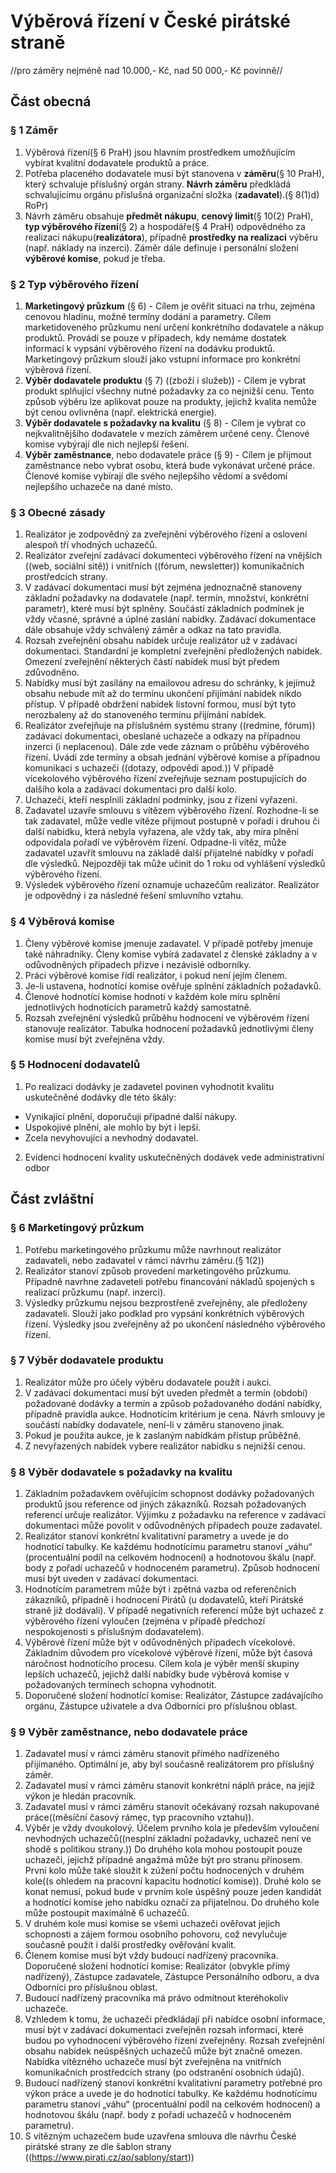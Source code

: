 # Výběrová řízení v České pirátské straně
//pro záměry nejméně nad 10.000,- Kč, nad 50 000,- Kč povinně//

## Část obecná

### § 1 Záměr
 1. Výběrová řízení(§ 6 PraH) jsou hlavním prostředkem umožňujícím vybírat kvalitní dodavatele produktů a práce.
 2. Potřeba placeného dodavatele musí být stanovena v **záměru**(§ 10 PraH), který schvaluje příslušný orgán strany. **Návrh záměru** předkládá schvalujícímu orgánu příslušná organizační složka (**zadavatel**).(§ 8(1)d) RoPr) 
 3. Návrh záměru obsahuje **předmět nákupu**, **cenový limit**(§ 10(2) PraH), **typ výběrového řízení**(§ 2) a hospodáře(§ 4 PraH) odpovědného za realizaci nákupu(**realizátora**), případně **prostředky na realizaci** výběru (např. náklady na inzerci). Záměr dále definuje i personální složení **výběrové komise**, pokud je třeba.

### § 2 Typ výběrového řízení
  1. **Marketingový průzkum** (§ 6) - Cílem je ověřit situaci na trhu, zejména cenovou hladinu, možné termíny dodání a parametry. Cílem marketidoveného průzkumu není určení konkrétního dodavatele a nákup produktů. Provádí se pouze v případech, kdy nemáme dostatek informací k vypsání výběrového řízení na dodávku produktů. Marketingový průzkum slouží jako vstupní informace pro konkrétní výběrová řízení.
  2. **Výběr dodavatele produktu** (§ 7) ((zboží i služeb)) - Cílem je vybrat produkt splňující všechny nutné požadavky za co nejnižší cenu. Tento způsob výběru lze aplikovat pouze na produkty, jejichž kvalita nemůže být cenou ovlivněna (např. elektrická energie). 
  3. **Výběr dodavatele s požadavky na kvalitu** (§ 8) - Cílem je vybrat co nejkvalitnějšího dodavatele v mezích záměrem určené ceny. Členové komise vybýrají dle nich nejlepší řešení.
  4. **Výběr zaměstnance**, nebo dodavatele práce (§ 9) - Cílem je přijmout zaměstnance nebo vybrat osobu, která bude vykonávat určené práce. Členové komise vybírají dle svého nejlepšího vědomí a svědomí nejlepšího uchazeče na dané místo.

### § 3 Obecné zásady
  1. Realizátor je zodpovědný za zveřejnění výběrového řízení a oslovení alespoň tří vhodných uchazečů.
  2. Realizátor zveřejní zadávací dokumenteci výběrového řízení na vnějších ((web, sociální sitě)) i vnitřních ((fórum, newsletter)) komunikačních prostředcích strany.
  2. V zadávací dokumentaci musí být zejména jednoznačně stanoveny základní požadavky na dodavatele (např. termín, množství, konkrétní parametr), které musí být splněny. Součástí základních podmínek je vždy včasné, správné a úplné zaslání nabídky. Zadávací dokumentace dále obsahuje vždy schválený záměr a odkaz na tato pravidla.
  3. Rozsah zveřejnění obsahu nabídek určuje realizátor už v zadávací dokumentaci. Standardní je kompletní zveřejnění předložených nabídek. Omezení zveřejnění některých částí nabídek musí být předem zdůvodněno.
  3. Nabídky musí být zasílány na emailovou adresu do schránky, k jejímuž obsahu nebude mít až do termínu ukončení přijímání nabídek nikdo přístup. V případě obdržení nabídek listovní formou, musí být tyto nerozbaleny až do stanoveného termínu přijímání nabídek.
  4.  Realizátor zveřejňuje na příslušném systému strany ((redmine, fórum)) zadávací dokumentaci, obeslané uchazeče a odkazy na případnou inzerci (i neplacenou). Dále zde vede záznam o průběhu výběrového řízení. Uvádí zde termíny a obsah jednání výběrové komise a případnou komunikaci s uchazeči ((dotazy, odpovědi apod.)) V případě vícekolového výběrového řízení zveřejňuje seznam postupujících do dalšího kola a zadávací dokumentaci pro další kolo.
  5.  Uchazeči, kteří nesplnili základní podmínky, jsou z řízení vyřazeni.
  6.  Zadavatel uzavře smlouvu s vítězem výběrového řízení. Rozhodne-li se tak zadavatel, může vedle vítěze přijmout postupně v pořadí i druhou či další nabídku, která nebyla vyřazena, ale vždy tak, aby míra plnění odpovídala pořadí ve výběrovém řízení. Odpadne-li vítěz, může zadavatel uzavřít smlouvu na základě další přijatelné nabídky v pořadí dle výsledků. Nejpozději tak může učinit do 1 roku od vyhlášení výsledků výběrového řízení.
  7.  Výsledek výběrového řízení oznamuje uchazečům realizátor. Realizátor je odpovědný i za následné řešení smluvního vztahu.

### § 4 Výběrová komise
  1. Členy výběrové komise jmenuje zadavatel. V případě potřeby jmenuje také náhradníky. Členy komise vybírá zadavatel z členské základny a v odůvodněných případech přizve i nezávislé odborníky.
  2. Práci výběrové komise řídí realizátor, i pokud není jejím členem.
  3. Je-li ustavena, hodnotící komise ověřuje splnění základních požadavků.
  4. Členové hodnotící komise hodnotí v každém kole míru splnění jednotlivých hodnotících parametrů každý samostatně.
  5. Rozsah zveřejnění výsledků průběhu hodnocení ve výběrovém řízení stanovuje realizátor. Tabulka hodnocení požadavků jednotlivými členy komise musí být zveřejněna vždy.

### § 5 Hodnocení dodavatelů
  1. Po realizaci dodávky je zadavetel povinen vyhodnotit kvalitu uskutečněné dodávky dle této škály:
   - Vynikající plnění, doporučuji případné další nákupy.
   - Uspokojivé plnění, ale mohlo by být i lepší.
   - Zcela nevyhovující a nevhodný dodavatel.
  2. Evidenci hodnocení kvality uskutečněných dodávek vede administrativní odbor

## Část zvláštní

### § 6 Marketingový průzkum
  1. Potřebu marketingového průzkumu může navrhnout realizátor zadavateli, nebo zadavatel v rámci návrhu záměru.(§ 1(2))
  2. Realizátor stanoví způsob provedení marketingového průzkumu. Případně navrhne zadaveteli potřebu financování nákladů spojených s realizací průzkumu (např. inzerci).
  3. Výsledky průzkumu nejsou bezprostřeně zveřejněny, ale předloženy zadavateli. Slouží jako podklad pro vypsání konkrétních výběrových řízení. Výsledky jsou zveřejněny až po ukončení následného výběrového řízení.

### § 7 Výběr dodavatele produktu
  1. Realizátor může pro účely výběru dodavatele použít i aukci.
  2. V zadávací dokumentaci musí být uveden předmět a termín (období) požadované dodávky a termín a způsob požadovaného dodání nabídky, případně pravidla aukce. Hodnotícím kritérium je cena. Návrh smlouvy je součástí nabídky dodavatele, není-li v záměru stanoveno jinak.
  3. Pokud je použita aukce, je k zaslaným nabídkám přístup průběžně.
  4. Z nevyřazených nabídek vybere realizátor nabídku s nejnižší cenou.

### § 8 Výběr dodavatele s požadavky na kvalitu 
  1. Základním požadavkem ověřujícím schopnost dodávky požadovaných produktů jsou reference od jiných zákazníků. Rozsah požadovaných referencí určuje realizátor. Výjimku z požadavku na reference v zadávací dokumentaci může povolit v odůvodněných případech pouze zadavatel.
  2. Realizátor stanoví konkrétní kvalitativní parametry a uvede je do hodnotící tabulky. Ke každému hodnotícímu parametru stanoví „váhu“ (procentuální podíl na celkovém hodnocení) a hodnotovou škálu (např. body z pořadí uchazečů v hodnoceném parametru). Způsob hodnocení musí být uveden v zadávací dokumentaci.
  3. Hodnotícím parametrem může být i zpětná vazba od referenčních zákazníků, případně i hodnocení Pirátů (u dodavatelů, kteří Pirátské straně již dodávali). V případě negativních referencí může být uchazeč z výběrového řízení vyloučen (zejména v případě předchozí nespokojenosti s příslušným dodavatelem).
  4. Výběrové řízení může být v odůvodněných případech vícekolové. Základním důvodem pro vícekolové výběrové řízení, může být časová náročnost hodnotícího procesu. Cílem kola je výběr menší skupiny lepších uchazečů, jejichž další nabídky bude výběrová komise v požadovaných termínech schopna vyhodnotit.
  5. Doporučené složení hodnotící komise: Realizátor, Zástupce zadávajícího orgánu, Zástupce uživatele a dva Odborníci pro příslušnou oblast.

### § 9  Výběr zaměstnance, nebo dodavatele práce
  1. Zadavatel musí v rámci záměru stanovit přímého nadřízeného přijímaného. Optimální je, aby byl současně realizátorem pro příslušný záměr.
  2. Zadavatel musí v rámci záměru stanovit konkrétní náplň práce, na jejíž výkon je hledán pracovník.
  3. Zadavatel musí v rámci záměru stanovit očekávaný rozsah nakupované práce((měsíční časový rámec, typ pracovního vztahu)).
  4. Výběr je vždy dvoukolový. Účelem prvního kola je především vyloučení nevhodných uchazečů((nesplní základní požadavky, uchazeč není ve shodě s politikou strany.)) Do druhého kola mohou postoupit pouze uchazeči, jejichž případné angažmá může být pro stranu přínosem. První kolo může také sloužit k zúžení počtu hodnocených v druhém kole((s ohledem na pracovní kapacitu hodnotící komise)). Druhé kolo se konat nemusí, pokud bude v prvním kole úspěšný pouze jeden kandidát a hodnotící komise jeho nabídku označí za přijatelnou. Do druhého kole může postoupit maximálně 6 uchazečů.
  6. V druhém kole musí komise se všemi uchazeči ověřovat jejich schopnosti a zájem formou osobního pohovoru, což nevylučuje současně použít i další prostředky ověřování kvalit.
  7. Členem komise musí být vždy budoucí nadřízený pracovníka. Doporučené složení hodnotící komise: Realizátor (obvykle přímý nadřízený), Zástupce zadavatele, Zástupce Personálního odboru, a dva Odborníci pro příslušnou oblast.
  8. Budoucí nadřízený pracovníka má právo odmítnout kteréhokoliv uchazeče.
  9. Vzhledem k tomu, že uchazeči předkládají při nabídce osobní informace, musí být v zadávací dokumentaci zveřejněn rozsah informací, které budou po vyhodnocení výběrového řízení zveřejněny. Rozsah zveřejnění obsahu nabídek neúspěšných uchazečů může být značně omezen. Nabídka vítězného uchazeče musí být zveřejněna na vnitřních komunikačních prostředcích strany (po odstranění osobních údajů).
  10. Budoucí nadřízený stanoví konkrétní kvalitativní parametry potřebné pro výkon práce a uvede je do hodnotící tabulky. Ke každému hodnotícímu parametru stanoví „váhu“ (procentuální podíl na celkovém hodnocení) a hodnotovou škálu (např. body z pořadí uchazečů v hodnoceném parametru).
  11. S vítězným uchazečem bude uzavřena smlouva dle návrhu České pirátské strany ze dle šablon strany ((https://www.pirati.cz/ao/sablony/start))
